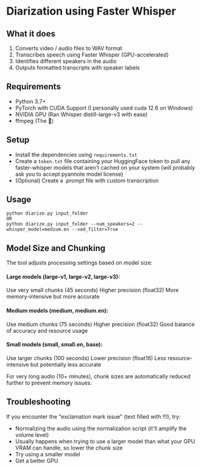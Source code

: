 # Diarization using Faster Whisper

## What it does

1) Converts video / audio files to WAV format
2) Transcribes speech using Faster Whisper (GPU-accelerated)
3) Identifies different speakers in the audio
4) Outputs formatted transcripts with speaker labels

## Requirements
- Python 3.7+
- PyTorch with CUDA Support (I personally used cuda 12.6 on Windows)
- NVIDIA GPU (Ran Whisper distill-large-v3 with ease)
- ffmpeg (The 🐐)

## Setup
- Install the dependencies using `requirements.txt` 
- Create a `token.txt` file containing your HuggingFace token to pull any faster-whisper models that aren't cached on your system (will probably ask you to accept pyannote model license)
- (Optional) Create a .prompt file with custom transcription

## Usage
```shell
python diarize.py input_folder
OR
python diarize.py input_folder --num_speakers=2 --whisper_model=medium.en --vad_filter=True
```

## Model Size and Chunking
The tool adjusts processing settings based on model size:

#### Large models (large-v1, large-v2, large-v3):

Use very small chunks (45 seconds)
Higher precision (float32)
More memory-intensive but more accurate

#### Medium models (medium, medium.en):

Use medium chunks (75 seconds)
Higher precision (float32)
Good balance of accuracy and resource usage

#### Small models (small, small.en, base):

Use larger chunks (100 seconds)
Lower precision (float16)
Less resource-intensive but potentially less accurate

For very long audio (10+ minutes), chunk sizes are automatically reduced further to prevent memory issues.

## Troubleshooting

If you encounter the "exclamation mark issue" (text filled with !!!), try:
- Normalizing the audio using the normalization script (it'll amplify the volume level)
- Usually happens when trying to use a larger model than what your GPU VRAM can handle, so lower the chunk size
- Try using a smaller model
- Get a better GPU 


